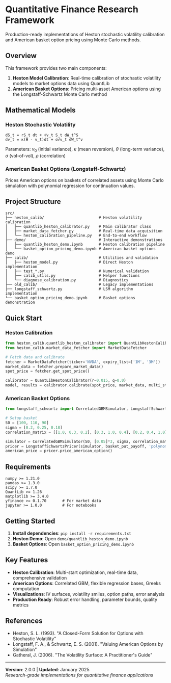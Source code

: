# Quantitative Finance Research Framework

Production-ready implementations of Heston stochastic volatility calibration and American basket option pricing using Monte Carlo methods.

## Overview

This framework provides two main components:

1. **Heston Model Calibration**: Real-time calibration of stochastic volatility models to market options data using QuantLib
2. **American Basket Options**: Pricing multi-asset American options using the Longstaff-Schwartz Monte Carlo method

## Mathematical Models

### Heston Stochastic Volatility
```
dS_t = rS_t dt + √v_t S_t dW_t^S
dv_t = κ(θ - v_t)dt + σ√v_t dW_t^v
```
Parameters: $v_0$ (initial variance), $κ$ (mean reversion), $θ$ (long-term variance), $σ$ (vol-of-vol), $ρ$ (correlation)

### American Basket Options (Longstaff-Schwartz)
Prices American options on baskets of correlated assets using Monte Carlo simulation with polynomial regression for continuation values.

## Project Structure

```
src/
├── heston_calib/                        # Heston volatility calibration
│   ├── quantlib_heston_calibrator.py    # Main calibrator class
│   ├── market_data_fetcher.py           # Real-time data acquisition
│   └── heston_calibration_pipeline.py   # End-to-end workflow
├── demo/                                # Interactive demonstrations
│   ├── quantlib_heston_demo.ipynb       # Heston calibration pipeline
│   └── basket_option_pricing_demo.ipynb # American basket options demo
├── calib/                               # Utilities and validation
│   ├── heston_model.py                  # Direct Heston implementation
│   ├── test_*.py                        # Numerical validation
│   ├── calib_utils.py                   # Helper functions
│   └── diagnose_calibration.py          # Diagnostics
├── old_calib/                           # Legacy implementations
├── longstaff_schwartz.py                # LSM algorithm implementation
└── basket_option_pricing_demo.ipynb     # Basket options demonstration
```

## Quick Start

### Heston Calibration
```python
from heston_calib.quantlib_heston_calibrator import QuantLibHestonCalibrator
from heston_calib.market_data_fetcher import MarketDataFetcher

# Fetch data and calibrate
fetcher = MarketDataFetcher(ticker='NVDA', expiry_list=['1M', '3M'])
market_data = fetcher.prepare_market_data()
spot_price = fetcher.get_spot_price()

calibrator = QuantLibHestonCalibrator(r=0.015, q=0.0)
model, results = calibrator.calibrate(spot_price, market_data, multi_start=True)
```

### American Basket Options
```python
from longstaff_schwartz import CorrelatedGBMSimulator, LongstaffSchwartzPricer

# Setup basket
S0 = [100, 110, 90]
sigma = [0.2, 0.25, 0.18]
correlation_matrix = [[1.0, 0.3, 0.2], [0.3, 1.0, 0.4], [0.2, 0.4, 1.0]]

simulator = CorrelatedGBMSimulator(S0, [0.05]*3, sigma, correlation_matrix, T=1, n_paths=100000)
pricer = LongstaffSchwartzPricer(simulator, basket_put_payoff, 'polynomial')
american_price = pricer.price_american_option()
```

## Requirements

```
numpy >= 1.21.0
pandas >= 1.3.0  
scipy >= 1.7.0
QuantLib >= 1.26
matplotlib >= 3.4.0
yfinance >= 0.1.70       # For market data
jupyter >= 1.0.0         # For notebooks
```

## Getting Started

1. **Install dependencies**: `pip install -r requirements.txt`
2. **Heston Demo**: Open `demo/quantlib_heston_demo.ipynb`
3. **Basket Options**: Open `basket_option_pricing_demo.ipynb`

## Key Features

- **Heston Calibration**: Multi-start optimization, real-time data, comprehensive validation
- **American Options**: Correlated GBM, flexible regression bases, Greeks computation
- **Visualizations**: IV surfaces, volatility smiles, option paths, error analysis
- **Production Ready**: Robust error handling, parameter bounds, quality metrics

## References

- Heston, S. L. (1993). "A Closed-Form Solution for Options with Stochastic Volatility"
- Longstaff, F. A., & Schwartz, E. S. (2001). "Valuing American Options by Simulation"
- Gatheral, J. (2006). "The Volatility Surface: A Practitioner's Guide"

---

**Version**: 2.0.0 | **Updated**: January 2025  
*Research-grade implementations for quantitative finance applications*
